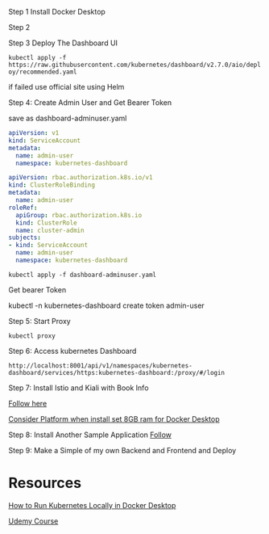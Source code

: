 
Step 1 Install Docker Desktop 


Step 2


Step 3 Deploy The Dashboard UI

`kubectl apply -f https://raw.githubusercontent.com/kubernetes/dashboard/v2.7.0/aio/deploy/recommended.yaml`

if failed use official site using Helm 



Step 4: Create Admin User and Get Bearer Token

save as dashboard-adminuser.yaml

```yaml
apiVersion: v1
kind: ServiceAccount
metadata:
  name: admin-user
  namespace: kubernetes-dashboard

apiVersion: rbac.authorization.k8s.io/v1
kind: ClusterRoleBinding
metadata:
  name: admin-user
roleRef:
  apiGroup: rbac.authorization.k8s.io
  kind: ClusterRole
  name: cluster-admin
subjects:
- kind: ServiceAccount
  name: admin-user
  namespace: kubernetes-dashboard
```

`kubectl apply -f dashboard-adminuser.yaml`


Get bearer Token

kubectl -n kubernetes-dashboard create token admin-user


Step 5: Start Proxy

`kubectl proxy`

Step 6: Access kubernetes Dashboard 

`http://localhost:8001/api/v1/namespaces/kubernetes-dashboard/services/https:kubernetes-dashboard:/proxy/#/login`


Step 7: Install Istio and Kiali with Book Info

[Follow here](https://istio.io/latest/docs/setup/getting-started/)

[Consider Platform when install set 8GB ram for Docker Desktop](https://istio.io/latest/docs/setup/platform-setup/)


Step 8: Install Another Sample Application [Follow](https://medium.com/@SabujJanaCodes/running-a-full-stack-app-in-istio-service-mesh-part-1-87b828f4d1cc)

Step 9: Make a Simple of my own Backend and Frontend and Deploy 

# Resources 

[How to Run Kubernetes Locally in Docker Desktop](https://sudipta-deb.in/2023/02/how-to-run-kubernetes-locally-in-docker-desktop.html)

[Udemy Course ](https://www.udemy.com/course/istio-hands-on-for-kubernetes/?couponCode=ST9MT71624)

